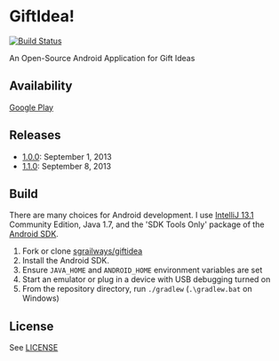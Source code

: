 GiftIdea!
=========
[![Build Status](https://drone.io/github.com/sgrailways/giftidea/status.png)](https://drone.io/github.com/sgrailways/giftidea/latest)

An Open-Source Android Application for Gift Ideas

Availability
------------
[Google Play][play]


Releases
--------
* [1.0.0][1.0]: September 1, 2013
* [1.1.0][1.1]: September 8, 2013


Build
-----
There are many choices for Android development. I use [IntelliJ 13.1][idea]
Community Edition, Java 1.7, and the 'SDK Tools Only' package of the
[Android SDK][sdk].

1. Fork or clone [sgrailways/giftidea][repo]
2. Install the Android SDK.
3. Ensure `JAVA_HOME` and `ANDROID_HOME` environment variables are set
4. Start an emulator or plug in a device with USB debugging turned on
5. From the repository directory, run `./gradlew` (`.\gradlew.bat` on Windows)


License
-------
See [LICENSE][license]

[play]: https://play.google.com/store/apps/details?id=com.sgrailways.giftidea
[1.0]: http://sghill.blogspot.com/2013/09/giftidea-100.html
[1.1]: http://sghill.blogspot.com/2013/09/giftidea-110.html
[license]: https://github.com/sgrailways/giftidea/blob/master/LICENSE
[idea]: http://www.jetbrains.com/idea/
[repo]: https://github.com/sgrailways/giftidea
[sdk]: http://developer.android.com/sdk/index.html?hl=sk
